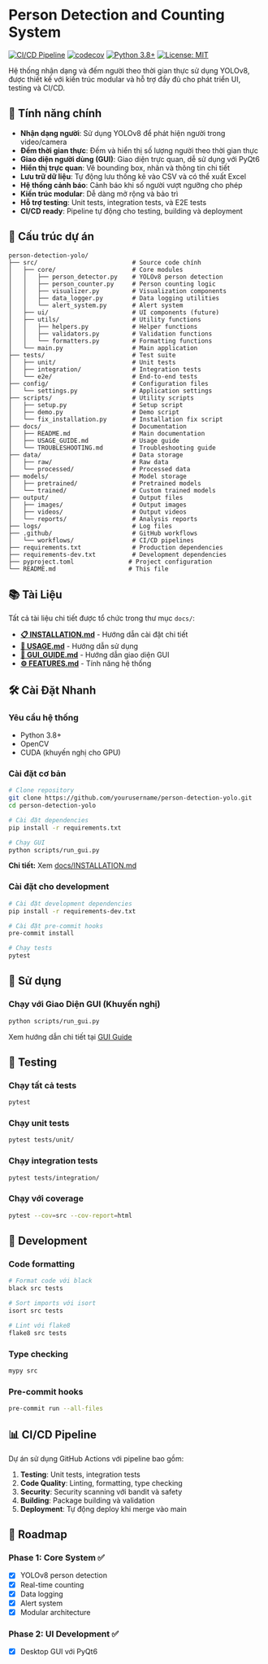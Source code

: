 # Person Detection and Counting System

[![CI/CD Pipeline](https://github.com/yourusername/person-detection-yolo/workflows/CI/CD%20Pipeline/badge.svg)](https://github.com/yourusername/person-detection-yolo/actions)
[![codecov](https://codecov.io/gh/yourusername/person-detection-yolo/branch/main/graph/badge.svg)](https://codecov.io/gh/yourusername/person-detection-yolo)
[![Python 3.8+](https://img.shields.io/badge/python-3.8+-blue.svg)](https://www.python.org/downloads/)
[![License: MIT](https://img.shields.io/badge/License-MIT-yellow.svg)](https://opensource.org/licenses/MIT)

Hệ thống nhận dạng và đếm người theo thời gian thực sử dụng YOLOv8, được thiết kế với kiến trúc modular và hỗ trợ đầy đủ cho phát triển UI, testing và CI/CD.

## 🚀 Tính năng chính

-   **Nhận dạng người**: Sử dụng YOLOv8 để phát hiện người trong video/camera
-   **Đếm thời gian thực**: Đếm và hiển thị số lượng người theo thời gian thực
-   **Giao diện người dùng (GUI)**: Giao diện trực quan, dễ sử dụng với PyQt6
-   **Hiển thị trực quan**: Vẽ bounding box, nhãn và thông tin chi tiết
-   **Lưu trữ dữ liệu**: Tự động lưu thống kê vào CSV và có thể xuất Excel
-   **Hệ thống cảnh báo**: Cảnh báo khi số người vượt ngưỡng cho phép
-   **Kiến trúc modular**: Dễ dàng mở rộng và bảo trì
-   **Hỗ trợ testing**: Unit tests, integration tests, và E2E tests
-   **CI/CD ready**: Pipeline tự động cho testing, building và deployment

## 📁 Cấu trúc dự án

```
person-detection-yolo/
├── src/                          # Source code chính
│   ├── core/                     # Core modules
│   │   ├── person_detector.py    # YOLOv8 person detection
│   │   ├── person_counter.py     # Person counting logic
│   │   ├── visualizer.py         # Visualization components
│   │   ├── data_logger.py        # Data logging utilities
│   │   └── alert_system.py       # Alert system
│   ├── ui/                       # UI components (future)
│   ├── utils/                    # Utility functions
│   │   ├── helpers.py            # Helper functions
│   │   ├── validators.py         # Validation functions
│   │   └── formatters.py         # Formatting functions
│   └── main.py                   # Main application
├── tests/                        # Test suite
│   ├── unit/                     # Unit tests
│   ├── integration/              # Integration tests
│   └── e2e/                      # End-to-end tests
├── config/                       # Configuration files
│   └── settings.py               # Application settings
├── scripts/                      # Utility scripts
│   ├── setup.py                  # Setup script
│   ├── demo.py                   # Demo script
│   └── fix_installation.py       # Installation fix script
├── docs/                         # Documentation
│   ├── README.md                 # Main documentation
│   ├── USAGE_GUIDE.md            # Usage guide
│   └── TROUBLESHOOTING.md        # Troubleshooting guide
├── data/                         # Data storage
│   ├── raw/                      # Raw data
│   └── processed/                # Processed data
├── models/                       # Model storage
│   ├── pretrained/               # Pretrained models
│   └── trained/                  # Custom trained models
├── output/                       # Output files
│   ├── images/                   # Output images
│   ├── videos/                   # Output videos
│   └── reports/                  # Analysis reports
├── logs/                         # Log files
├── .github/                      # GitHub workflows
│   └── workflows/                # CI/CD pipelines
├── requirements.txt              # Production dependencies
├── requirements-dev.txt          # Development dependencies
├── pyproject.toml               # Project configuration
└── README.md                    # This file
```

## 📚 Tài Liệu

Tất cả tài liệu chi tiết được tổ chức trong thư mục `docs/`:

-   **[📋 INSTALLATION.md](docs/INSTALLATION.md)** - Hướng dẫn cài đặt chi tiết
-   **[🏃 USAGE.md](docs/USAGE.md)** - Hướng dẫn sử dụng
-   **[🎨 GUI_GUIDE.md](docs/GUI_GUIDE.md)** - Hướng dẫn giao diện GUI
-   **[⚙️ FEATURES.md](docs/FEATURES.md)** - Tính năng hệ thống

## 🛠️ Cài Đặt Nhanh

### Yêu cầu hệ thống

-   Python 3.8+
-   OpenCV
-   CUDA (khuyến nghị cho GPU)

### Cài đặt cơ bản

```bash
# Clone repository
git clone https://github.com/yourusername/person-detection-yolo.git
cd person-detection-yolo

# Cài đặt dependencies
pip install -r requirements.txt

# Chạy GUI
python scripts/run_gui.py
```

**Chi tiết:** Xem [docs/INSTALLATION.md](docs/INSTALLATION.md)

### Cài đặt cho development

```bash
# Cài đặt development dependencies
pip install -r requirements-dev.txt

# Cài đặt pre-commit hooks
pre-commit install

# Chạy tests
pytest
```

## 🚀 Sử dụng

### Chạy với Giao Diện GUI (Khuyến nghị)

```bash
python scripts/run_gui.py
```

Xem hướng dẫn chi tiết tại [GUI Guide](docs/GUI_GUIDE.md)

## 🧪 Testing

### Chạy tất cả tests

```bash
pytest
```

### Chạy unit tests

```bash
pytest tests/unit/
```

### Chạy integration tests

```bash
pytest tests/integration/
```

### Chạy với coverage

```bash
pytest --cov=src --cov-report=html
```

## 🔧 Development

### Code formatting

```bash
# Format code với black
black src tests

# Sort imports với isort
isort src tests

# Lint với flake8
flake8 src tests
```

### Type checking

```bash
mypy src
```

### Pre-commit hooks

```bash
pre-commit run --all-files
```

## 📊 CI/CD Pipeline

Dự án sử dụng GitHub Actions với pipeline bao gồm:

1. **Testing**: Unit tests, integration tests
2. **Code Quality**: Linting, formatting, type checking
3. **Security**: Security scanning với bandit và safety
4. **Building**: Package building và validation
5. **Deployment**: Tự động deploy khi merge vào main

## 🎯 Roadmap

### Phase 1: Core System ✅

-   [x] YOLOv8 person detection
-   [x] Real-time counting
-   [x] Data logging
-   [x] Alert system
-   [x] Modular architecture

### Phase 2: UI Development ✅

-   [x] Desktop GUI với PyQt6
